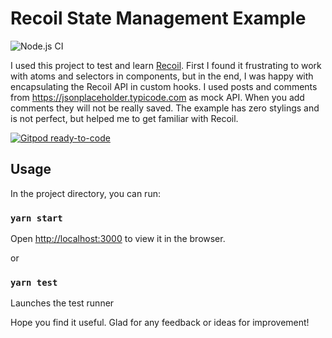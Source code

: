# Recoil State Management Example

![Node.js CI](https://github.com/ltwlf/react-recoil-example/workflows/Node.js%20CI/badge.svg)

I used this project to test and learn [Recoil](https://recoiljs.org/). First I found it frustrating to work with atoms and selectors in components, but in the end, I was happy with encapsulating the Recoil API in custom hooks.
I used posts and comments from https://jsonplaceholder.typicode.com as mock API. When you add comments they will not be really saved.
The example has zero stylings and is not perfect, but helped me to get familiar with Recoil.

[![Gitpod ready-to-code](https://img.shields.io/badge/Gitpod-ready--to--code-blue?logo=gitpod)](https://gitpod.io/#https://github.com/ltwlf/react-recoil-example)

## Usage

In the project directory, you can run:

### `yarn start`

Open [http://localhost:3000](http://localhost:3000) to view it in the browser.

or

### `yarn test`

Launches the test runner

Hope you find it useful. Glad for any feedback or ideas for improvement!
